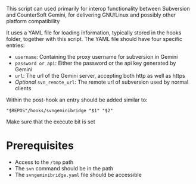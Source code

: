 This script can used primarily for interop functionality between 
Subversion and CounterSoft Gemini, for delivering GNU/Linux and possibly 
other platform compatibility

It uses a YAML file for loading information, typically stored in the
hooks folder, together with this script. The YAML file should have four
specific entries:

* `username`: Containing the proxy username for subversion in Gemini
* `password or api`: Either the password or the api key generated by Gemini
* `url`: The url of the Gemini server, accepting both http as well as https
* _Optional_ `svn_remote_url`: The remote url of subversion used by normal clients

Within the post-hook an entry should be added similar to:

`"$REPOS"/hooks/svngeminibridge "$1" "$2"`

Make sure that the execute bit is set

Prerequisites
=============

* Access to the `/tmp` path
* The `svn` command should be in the path
* The `svngeminibridge.yaml` file should be accessible
